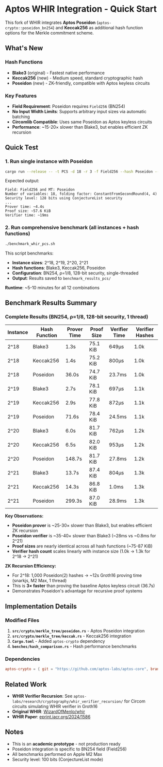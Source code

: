 # Aptos WHIR Integration - Quick Start

This fork of WHIR integrates **Aptos Poseidon** (`aptos-crypto::poseidon_bn254`) and **Keccak256** as additional hash function options for the Merkle commitment scheme.

## What's New

### Hash Functions
- **Blake3** (original) - Fastest native performance
- **Keccak256** (new) - Medium speed, standard cryptographic hash
- **Poseidon** (new) - ZK-friendly, compatible with Aptos keyless circuits

### Key Features
- **Field Requirement**: Poseidon requires `Field256` (BN254)
- **No Input Width Limits**: Supports arbitrary input sizes via automatic batching
- **Circomlib Compatible**: Uses same Poseidon as Aptos keyless circuits
- **Performance**: ~15-20× slower than Blake3, but enables efficient ZK recursion

## Quick Test

### 1. Run single instance with Poseidon
```bash
cargo run --release -- -t PCS -d 18 -r 3 -f Field256 --hash Poseidon --sec ConjectureList -l 128
```

Expected output:
```
Field: Field256 and MT: Poseidon
Number of variables: 18, folding factor: ConstantFromSecondRound(4, 4)
Security level: 128 bits using ConjectureList security
...
Prover time: ~4.4s
Proof size: ~57.6 KiB
Verifier time: ~19ms
```

### 2. Run comprehensive benchmark (all instances + hash functions)
```bash
./benchmark_whir_pcs.sh
```

This script benchmarks:
- **Instance sizes**: 2^18, 2^19, 2^20, 2^21
- **Hash functions**: Blake3, Keccak256, Poseidon
- **Configuration**: BN254, ρ=1/8, 128-bit security, single-threaded
- **Output**: Results saved to `benchmark_results_pcs/`

**Runtime**: ~5-10 minutes for all 12 combinations

## Benchmark Results Summary

### Complete Results (BN254, ρ=1/8, 128-bit security, 1 thread)

| Instance | Hash Function | Prover Time | Proof Size | Verifier Time | Verifier Hashes |
|----------|--------------|-------------|------------|---------------|-----------------|
| 2^18     | Blake3       | 1.3s        | 75.1 KiB   | 649µs         | 1.0k            |
| 2^18     | Keccak256    | 1.4s        | 75.2 KiB   | 800µs         | 1.0k            |
| 2^18     | Poseidon     | 36.0s       | 74.7 KiB   | 23.7ms        | 1.0k            |
| 2^19     | Blake3       | 2.7s        | 78.1 KiB   | 697µs         | 1.1k            |
| 2^19     | Keccak256    | 2.9s        | 77.8 KiB   | 872µs         | 1.1k            |
| 2^19     | Poseidon     | 71.6s       | 78.4 KiB   | 24.5ms        | 1.1k            |
| 2^20     | Blake3       | 6.0s        | 81.7 KiB   | 762µs         | 1.2k            |
| 2^20     | Keccak256    | 6.5s        | 82.0 KiB   | 953µs         | 1.2k            |
| 2^20     | Poseidon     | 148.7s      | 81.7 KiB   | 27.8ms        | 1.2k            |
| 2^21     | Blake3       | 13.7s       | 87.4 KiB   | 804µs         | 1.3k            |
| 2^21     | Keccak256    | 14.3s       | 86.8 KiB   | 1.0ms         | 1.3k            |
| 2^21     | Poseidon     | 299.3s      | 87.0 KiB   | 28.9ms        | 1.3k            |

**Key Observations:**
- **Poseidon prover** is ~25-30× slower than Blake3, but enables efficient ZK recursion
- **Poseidon verifier** is ~35-40× slower than Blake3 (~28ms vs ~0.8ms for 2^21)
- **Proof sizes** are nearly identical across all hash functions (~75-87 KiB)
- **Verifier hash count** scales linearly with instance size (1.0k → 1.3k for 2^18 → 2^21)

**ZK Recursion Efficiency:**
- For 2^18: 1,000 Poseidon(2) hashes → ~12s Groth16 proving time (snarkjs, M2 Max, 1 thread)
- This is **3× faster** than proving the baseline Aptos keyless circuit (36.7s)
- Demonstrates Poseidon's advantage for recursive proof systems

## Implementation Details

### Modified Files
1. **`src/crypto/merkle_tree/poseidon.rs`** - Aptos Poseidon integration
2. **`src/crypto/merkle_tree/keccak.rs`** - Keccak256 integration
3. **`Cargo.toml`** - Added `aptos-crypto` dependency
4. **`benches/hash_comparison.rs`** - Hash performance benchmarks

### Dependencies
```toml
aptos-crypto = { git = "https://github.com/aptos-labs/aptos-core", branch = "main" }
```

## Related Work

- **WHIR Verifier Recursion**: See `aptos-labs/research/cryptography/whir_verifier_recursion/` for Circom circuits simulating WHIR verifier in Groth16
- **Original WHIR**: [WizardOfMenlo/whir](https://github.com/WizardOfMenlo/whir)
- **WHIR Paper**: [eprint.iacr.org/2024/1586](https://eprint.iacr.org/2024/1586)

## Notes

- This is an **academic prototype** - not production ready
- Poseidon integration is specific to BN254 field (Field256)
- All benchmarks performed on Apple M2 Max
- Security level: 100 bits (ConjectureList mode)

